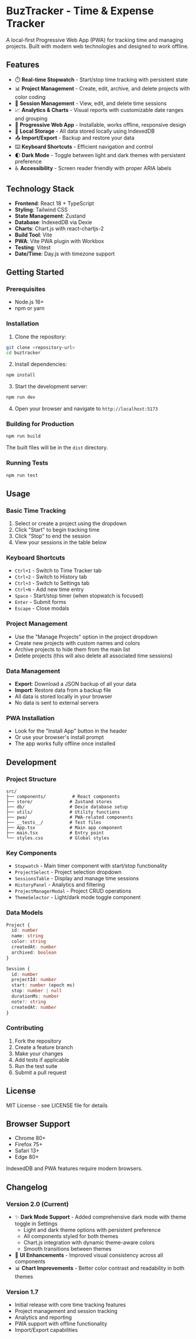 # BuzTracker - Time & Expense Tracker

A local-first Progressive Web App (PWA) for tracking time and managing projects. Built with modern web technologies and designed to work offline.

## Features

- ⏱️ **Real-time Stopwatch** - Start/stop time tracking with persistent state
- 📊 **Project Management** - Create, edit, archive, and delete projects with color coding
- 📅 **Session Management** - View, edit, and delete time sessions
- 📈 **Analytics & Charts** - Visual reports with customizable date ranges and grouping
- 📱 **Progressive Web App** - Installable, works offline, responsive design
- 💾 **Local Storage** - All data stored locally using IndexedDB
- 📤 **Import/Export** - Backup and restore your data
- ⌨️ **Keyboard Shortcuts** - Efficient navigation and control
- 🌓 **Dark Mode** - Toggle between light and dark themes with persistent preference
- ♿ **Accessibility** - Screen reader friendly with proper ARIA labels

## Technology Stack

- **Frontend**: React 18 + TypeScript
- **Styling**: Tailwind CSS
- **State Management**: Zustand
- **Database**: IndexedDB via Dexie
- **Charts**: Chart.js with react-chartjs-2
- **Build Tool**: Vite
- **PWA**: Vite PWA plugin with Workbox
- **Testing**: Vitest
- **Date/Time**: Day.js with timezone support

## Getting Started

### Prerequisites

- Node.js 16+ 
- npm or yarn

### Installation

1. Clone the repository:
```bash
git clone <repository-url>
cd buztracker
```

2. Install dependencies:
```bash
npm install
```

3. Start the development server:
```bash
npm run dev
```

4. Open your browser and navigate to `http://localhost:5173`

### Building for Production

```bash
npm run build
```

The built files will be in the `dist` directory.

### Running Tests

```bash
npm run test
```

## Usage

### Basic Time Tracking

1. Select or create a project using the dropdown
2. Click "Start" to begin tracking time
3. Click "Stop" to end the session
4. View your sessions in the table below

### Keyboard Shortcuts

- `Ctrl+1` - Switch to Time Tracker tab
- `Ctrl+2` - Switch to History tab  
- `Ctrl+3` - Switch to Settings tab
- `Ctrl+N` - Add new time entry
- `Space` - Start/stop timer (when stopwatch is focused)
- `Enter` - Submit forms
- `Escape` - Close modals

### Project Management

- Use the "Manage Projects" option in the project dropdown
- Create new projects with custom names and colors
- Archive projects to hide them from the main list
- Delete projects (this will also delete all associated time sessions)

### Data Management

- **Export**: Download a JSON backup of all your data
- **Import**: Restore data from a backup file
- All data is stored locally in your browser
- No data is sent to external servers

### PWA Installation

- Look for the "Install App" button in the header
- Or use your browser's install prompt
- The app works fully offline once installed

## Development

### Project Structure

```
src/
├── components/          # React components
├── store/              # Zustand stores
├── db/                 # Dexie database setup
├── utils/              # Utility functions
├── pwa/                # PWA-related components
├── __tests__/          # Test files
├── App.tsx             # Main app component
├── main.tsx            # Entry point
└── styles.css          # Global styles
```

### Key Components

- `Stopwatch` - Main timer component with start/stop functionality
- `ProjectSelect` - Project selection dropdown
- `SessionsTable` - Display and manage time sessions
- `HistoryPanel` - Analytics and filtering
- `ProjectManagerModal` - Project CRUD operations
- `ThemeSelector` - Light/dark mode toggle component

### Data Models

```typescript
Project {
  id: number
  name: string
  color: string
  createdAt: number
  archived: boolean
}

Session {
  id: number
  projectId: number
  start: number (epoch ms)
  stop: number | null
  durationMs: number
  note?: string
  createdAt: number
}
```

### Contributing

1. Fork the repository
2. Create a feature branch
3. Make your changes
4. Add tests if applicable
5. Run the test suite
6. Submit a pull request

## License

MIT License - see LICENSE file for details

## Browser Support

- Chrome 80+
- Firefox 75+
- Safari 13+
- Edge 80+

IndexedDB and PWA features require modern browsers.

## Changelog

### Version 2.0 (Current)
- ✨ **Dark Mode Support** - Added comprehensive dark mode with theme toggle in Settings
  - Light and dark theme options with persistent preference
  - All components styled for both themes
  - Chart.js integration with dynamic theme-aware colors
  - Smooth transitions between themes
- 🎨 **UI Enhancements** - Improved visual consistency across all components
- 📊 **Chart Improvements** - Better color contrast and readability in both themes

### Version 1.7
- Initial release with core time tracking features
- Project management and session tracking
- Analytics and reporting
- PWA support with offline functionality
- Import/Export capabilities